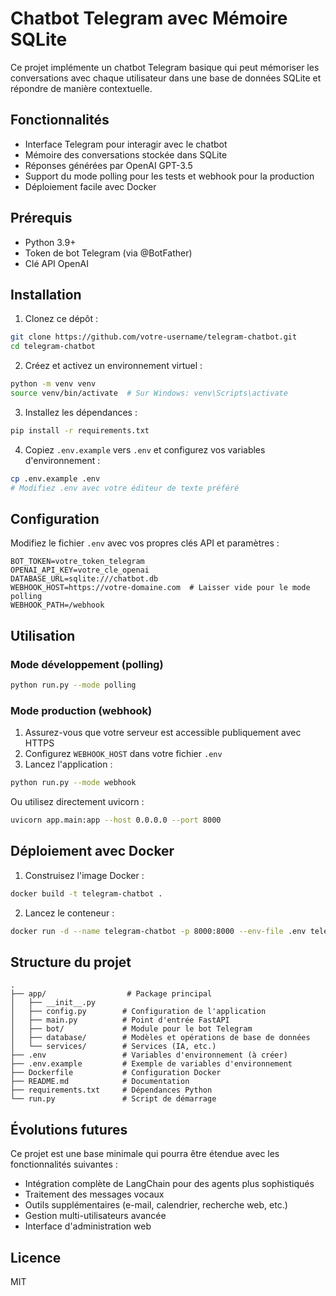 # Chatbot Telegram avec Mémoire SQLite

Ce projet implémente un chatbot Telegram basique qui peut mémoriser les conversations avec chaque utilisateur dans une base de données SQLite et répondre de manière contextuelle.

## Fonctionnalités

- Interface Telegram pour interagir avec le chatbot
- Mémoire des conversations stockée dans SQLite
- Réponses générées par OpenAI GPT-3.5
- Support du mode polling pour les tests et webhook pour la production
- Déploiement facile avec Docker

## Prérequis

- Python 3.9+
- Token de bot Telegram (via @BotFather)
- Clé API OpenAI

## Installation

1. Clonez ce dépôt :
```bash
git clone https://github.com/votre-username/telegram-chatbot.git
cd telegram-chatbot
```

2. Créez et activez un environnement virtuel :
```bash
python -m venv venv
source venv/bin/activate  # Sur Windows: venv\Scripts\activate
```

3. Installez les dépendances :
```bash
pip install -r requirements.txt
```

4. Copiez `.env.example` vers `.env` et configurez vos variables d'environnement :
```bash
cp .env.example .env
# Modifiez .env avec votre éditeur de texte préféré
```

## Configuration

Modifiez le fichier `.env` avec vos propres clés API et paramètres :

```
BOT_TOKEN=votre_token_telegram
OPENAI_API_KEY=votre_cle_openai
DATABASE_URL=sqlite:///chatbot.db
WEBHOOK_HOST=https://votre-domaine.com  # Laisser vide pour le mode polling
WEBHOOK_PATH=/webhook
```

## Utilisation

### Mode développement (polling)

```bash
python run.py --mode polling
```

### Mode production (webhook)

1. Assurez-vous que votre serveur est accessible publiquement avec HTTPS
2. Configurez `WEBHOOK_HOST` dans votre fichier `.env`
3. Lancez l'application :

```bash
python run.py --mode webhook
```

Ou utilisez directement uvicorn :
```bash
uvicorn app.main:app --host 0.0.0.0 --port 8000
```

## Déploiement avec Docker

1. Construisez l'image Docker :
```bash
docker build -t telegram-chatbot .
```

2. Lancez le conteneur :
```bash
docker run -d --name telegram-chatbot -p 8000:8000 --env-file .env telegram-chatbot
```

## Structure du projet

```
.
├── app/                  # Package principal
│   ├── __init__.py
│   ├── config.py        # Configuration de l'application
│   ├── main.py          # Point d'entrée FastAPI
│   ├── bot/             # Module pour le bot Telegram
│   ├── database/        # Modèles et opérations de base de données
│   └── services/        # Services (IA, etc.)
├── .env                 # Variables d'environnement (à créer)
├── .env.example         # Exemple de variables d'environnement
├── Dockerfile           # Configuration Docker
├── README.md            # Documentation
├── requirements.txt     # Dépendances Python
└── run.py               # Script de démarrage
```

## Évolutions futures

Ce projet est une base minimale qui pourra être étendue avec les fonctionnalités suivantes :

- Intégration complète de LangChain pour des agents plus sophistiqués
- Traitement des messages vocaux
- Outils supplémentaires (e-mail, calendrier, recherche web, etc.)
- Gestion multi-utilisateurs avancée
- Interface d'administration web

## Licence

MIT
